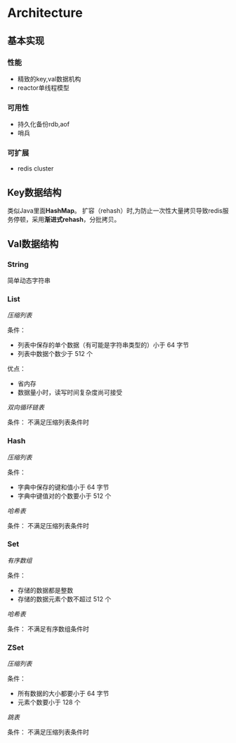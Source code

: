 # Architecture

## 基本实现

### 性能
- 精致的key,val数据机构
- reactor单线程模型

### 可用性
- 持久化备份rdb,aof
- 哨兵

### 可扩展
- redis cluster

## Key数据结构
类似Java里面**HashMap**。
扩容（rehash）时,为防止一次性大量拷贝导致redis服务停顿，采用**渐进式rehash**，分批拷贝。

## Val数据结构

###  String
简单动态字符串

###  List

*压缩列表*


条件：

- 列表中保存的单个数据（有可能是字符串类型的）小于 64 字节
- 列表中数据个数少于 512 个

优点：
- 省内存
- 数据量小时，读写时间复杂度尚可接受

*双向循环链表*


条件：
不满足压缩列表条件时

###  Hash

*压缩列表*


条件：

- 字典中保存的键和值小于 64 字节
- 字典中键值对的个数要小于 512 个

*哈希表*


条件：
不满足压缩列表条件时

###  Set

*有序数组*


条件：

- 存储的数据都是整数
- 存储的数据元素个数不超过 512 个

*哈希表*


条件：
不满足有序数组条件时

###  ZSet

*压缩列表*


条件：

- 所有数据的大小都要小于 64 字节
- 元素个数要小于 128 个

*跳表*


条件：
不满足压缩列表条件时